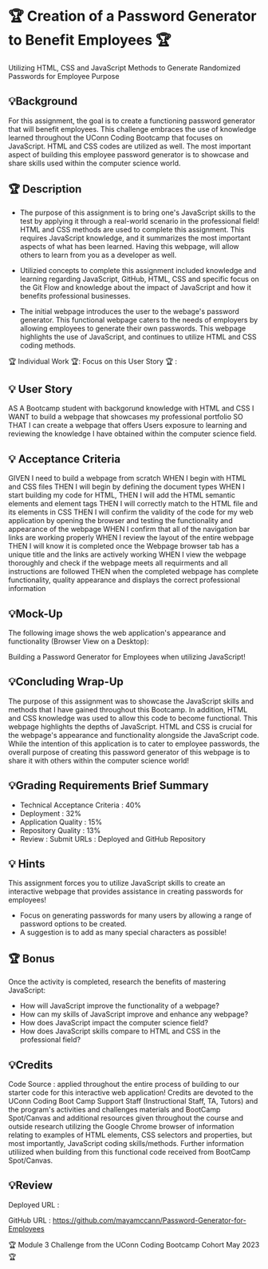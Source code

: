 #  🏆 Creation of a Password Generator to Benefit Employees 🏆
Utilizing HTML, CSS and JavaScript Methods to Generate Randomized Passwords for Employee Purpose


## 💡Background 

For this assignment, the goal is to create a functioning password generator that will benefit employees. This challenge embraces the use of knowledge learned throughout the UConn Coding Bootcamp that focuses on JavaScript. HTML and CSS codes are utilized as well. The most important aspect of building this employee password generator is to showcase and share skills used within the computer science world.



## 🏆 Description

* The purpose of this assignment is to bring one's JavaScript skills to the test by applying it through a real-world scenario in the professional field! HTML and CSS methods are used to complete this assignment. This requires JavaScript knowledge, and it summarizes the most important aspects of what has been learned. Having this webpage, will allow others to learn from you as a developer as well. 

* Utilizied concepts to complete this assignment included knowledge and learning regarding JavaScript, GitHub, HTML, CSS and specific focus on the Git Flow and knowledge about the impact of JavaScript and how it benefits professional businesses. 

* The initial webpage introduces the user to the webage's password generator. This functional webpage caters to the needs of employers by allowing employees to generate their own passwords. This webpage highlights the use of JavaScript, and continues to utilize HTML and CSS coding methods.



🏆 Individual Work 🏆: Focus on this User Story 🏆 : 


## 💡 User Story

AS A Bootcamp student with backgorund knowledge with HTML and CSS
I WANT to build a webpage that showcases my professional portfolio
SO THAT I can create a webpage that offers Users exposure to learning and reviewing the knowledge I have obtained within the computer science field.




## 💡 Acceptance Criteria

GIVEN I need to build a webpage from scratch
WHEN I begin with HTML and CSS files
THEN I will begin by defining the document types
WHEN I start building my code for HTML,
THEN I will add the HTML semantic elements and element tags
THEN I will correctly match to the HTML file and its elements in CSS
THEN I will confirm the validity of the code for my web application by opening the browser and testing the functionality and appearance of the webpage
WHEN I confirm that all of the navigation bar links are working properly
WHEN I review the layout of the entire webpage 
THEN I will know it is completed once the Webpage browser tab has a unique title and the links are actively working
WHEN I view the webpage thoroughly and check if the webpage meets all requirments and all instructions are followed 
THEN when the completed webpage has complete functionality, quality appearance and displays the correct professional information



## 💡Mock-Up

The following image shows the web application's appearance and functionality (Browser View on a Desktop): 

Building a Password Generator for Employees when utilizing JavaScript!



## 💡Concluding Wrap-Up

The purpose of this assignment was to showcase the JavaScript skills and methods that I have gained throughout this Bootcamp. In addition, HTML and CSS knowledge was used to allow this code to become functional. This webpage highlights the depths of JavaScript. HTML and CSS is crucial for the webpage's appearance and functionality alongside the JavaScript code. While the intention of this application is to cater to employee passwords, the overall purpose of creating this password generator of this webpage is to share it with others within the computer science world!

## 💡Grading Requirements Brief Summary

* Technical Acceptance Criteria : 40%
* Deployment : 32%
* Application Quality : 15%
* Repository Quality : 13%
* Review : Submit URLs : Deployed and GitHub Repository


## 💡 Hints

This assignment forces you to utilize JavaScript skills to create an interactive webpage that provides assistance in creating passwords for employees!

* Focus on generating passwords for many users by allowing a range of password options to be created. 
* A suggestion is to add as many special characters as possible!



## 🏆 Bonus

Once the activity is completed, research the benefits of mastering JavaScript:

* How will JavaScript improve the functionality of a webpage?
* How can my skills of JavaScript improve and enhance any webpage?
* How does JavaScript impact the computer science field?
* How does JavaScript skills compare to HTML and CSS in the professional field?


## 💡Credits

Code Source : applied throughout the entire process of building to our starter code for this interactive web application! Credits are devoted to the UConn Coding Boot Camp Support Staff (Instructional Staff, TA, Tutors) and the program's activities and challenges materials and BootCamp Spot/Canvas and additional resources given throughout the course and outside research utilizing the Google Chrome browser of information relating to examples of HTML elements, CSS selectors and properties, but most importantly, JavaScript coding skills/methods. Further information utiliized when building from this functional code received from BootCamp Spot/Canvas. 

## 💡Review

Deployed URL : 

GitHub URL : https://github.com/mayamccann/Password-Generator-for-Employees

🏆 Module 3 Challenge from the UConn Coding Bootcamp Cohort May 2023 🏆